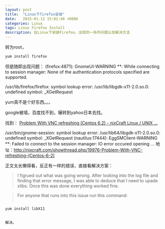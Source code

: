 ```yaml
---
layout: post
title:  "Linux下firefox安装"
date:   2015-01-12 15:01:48 +0800
categories: Linux
tags: Linux Firefox Install
description: 在Linux下安装Firefox，出现的一系列问题以及解决方法
---
```

转为root，
```sh
yum install firefox
```
但是随即出现问题：
(firefox:4871): GnomeUI-WARNING \*\*: While connecting to session manager:
None of the authentication protocols specified are supported.

/usr/lib/firefox/firefox: symbol lookup error: /usr/lib/libgdk-x11-2.0.so.0: undefined symbol: \_XGetRequest

yum真不是个好东西。。。

google被墙，百度找不到，辗转到yahoo日本去找。

找到：
[Problem With VNC refreshing (Centos 6.2) - nixCraft Linux / UNIX ...](https://www.nixcraft.com/showthread.php/19976-Problem-With-VNC-refreshing-(Centos-6-2))

/usr/bin/gnome-session: symbol lookup error: /usr/lib64/libgdk-x11-2.0.so.0: undefined symbol: \_XGetRequest (nautilus:17444): EggSMClient-WARNING \*\*: Failed to connect to the session manager: IO error occured opening ...
地址：http://nixcraft.com/showthread.php/19976-Problem-With-VNC-refreshing-(Centos-6-2)



正文太长懒得看，反正有一样的错误，直接看解决方案：

> I figrued out what was going wrong. After looking into the log file and finding that error message, I was able to deduce that I need to upade xlibs. Once this was done everything worked fine.

> For anyone that runs into this issue run this command:
> ```sh
	yum install libX11
  ```

解决。